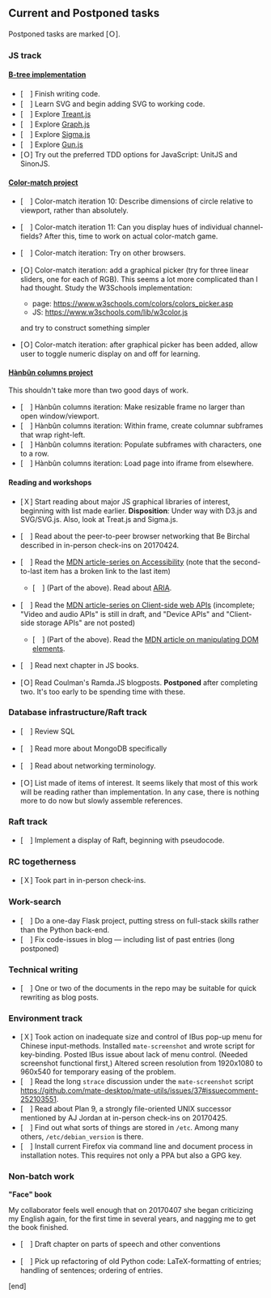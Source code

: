 ## Current and Postponed tasks

Postponed tasks are marked [Ｏ].

### **JS track**

#### **[B-tree implementation](b-trees.md)**

 * [　] Finish writing code.
 * [　] Learn SVG and begin adding SVG to working code.
 * [　] Explore [Treant.js](http://fperucic.github.io/treant-js/)
 * [　] Explore [Graph.js](https://github.com/mhelvens/graph.js)
 * [　] Explore [Sigma.js](http://sigmajs.org/)
 * [　] Explore [Gun.js](http://gun.js.org/#step1)
 * [Ｏ] Try out the preferred TDD options for JavaScript: UnitJS and SinonJS. 

#### **[Color-match project](color-match.md)**

 * [　] Color-match iteration 10: Describe dimensions of circle relative to viewport, rather than absolutely.
 * [　] Color-match iteration 11: Can you display hues of individual channel-fields? After this, time to work on actual color-match game.
 * [　] Color-match iteration: Try on other browsers.

 * [Ｏ] Color-match iteration: add a graphical picker (try for three linear sliders, one for each of RGB). This seems a lot more complicated than I had thought. Study the W3Schools implementation:

   * page: https://www.w3schools.com/colors/colors_picker.asp
   * JS: https://www.w3schools.com/lib/w3color.js
   
   and try to construct something simpler

 * [Ｏ] Color-match iteration: after graphical picker has been added, allow user to toggle numeric display on and off for learning.

#### **[Hànbûn columns project](hanbun-columns.md)**

This shouldn't take more than two good days of work.

 * [　] Hànbûn columns iteration: Make resizable frame no larger than open window/viewport.
 * [　] Hànbûn columns iteration: Within frame, create columnar subframes that wrap right-left.
 * [　] Hànbûn columns iteration: Populate subframes with characters, one to a row.
 * [　] Hànbûn columns iteration: Load page into iframe from elsewhere.

#### Reading and workshops

 * [Ｘ] Start reading about major JS graphical libraries of interest, beginning with list made earlier. **Disposition**: Under way with D3.js and SVG/SVG.js. Also, look at Treat.js and Sigma.js.

 * [　] Read about the peer-to-peer browser networking that Be Birchal described in in-person check-ins on 20170424.

 * [　] Read the [MDN article-series on Accessibility](https://developer.mozilla.org/en-US/docs/Learn/Accessibility) (note that the second-to-last item has a broken link to the last item)

   * [　] (Part of the above). Read about [ARIA](https://developer.mozilla.org/en-US/docs/Learn/Accessibility/WAI-ARIA_basics).

 * [　] Read the [MDN article-series on Client-side web APIs](https://developer.mozilla.org/en-US/docs/Learn/JavaScript/Client-side_web_APIs) (incomplete; "Video and audio APIs" is still in draft, and "Device APIs" and "Client-side storage APIs" are not posted)
 
   * [　] (Part of the above). Read the [MDN article on manipulating DOM elements](https://developer.mozilla.org/en-US/docs/Learn/JavaScript/Client-side_web_APIs/Manipulating_documents).

 
 * [　] Read next chapter in JS books.
 * [Ｏ] Read Coulman's Ramda.JS blogposts. **Postponed** after completing two. It's too early to be spending time with these.

### **Database infrastructure/Raft track**

 * [　] Review SQL
 * [　] Read more about MongoDB specifically
 * [　] Read about networking terminology. 

 * [Ｏ] List made of items of interest. It seems likely that most of this work will be reading rather than implementation. In any  case, there is nothing more to do now but slowly assemble references.

### **Raft track**

 * [　] Implement a display of Raft, beginning with pseudocode.

### **RC togetherness**

 * [Ｘ] Took part in in-person check-ins.

### **Work-search**

 * [　] Do a one-day Flask project, putting stress on full-stack skills rather than the Python back-end.
 * [　] Fix code-issues in blog — including list of past entries (long postponed)

### **Technical writing**

 * [　] One or two of the documents in the repo may be suitable for quick rewriting as blog posts.

### **Environment track**

 * [Ｘ] Took action on inadequate size and control of IBus pop-up menu for Chinese input-methods. Installed `mate-screenshot` and wrote script for key-binding. Posted IBus issue about lack of menu control. (Needed screenshot functional first,) Altered screen resolution from 1920x1080 to 960x540 for temporary easing of the problem.
 * [　] Read the long `strace` discussion under the `mate-screenshot` script https://github.com/mate-desktop/mate-utils/issues/37#issuecomment-252103551.
 * [　] Read about Plan 9, a strongly file-oriented UNIX successor mentioned by AJ Jordan at in-person check-ins on 20170425.
 * [　] Find out what sorts of things are stored in `/etc`. Among many others, `/etc/debian_version` is there.
 * [　] Install current Firefox via command line and document process in installation notes. This requires not only a PPA but also a GPG key.
 
### Non-batch work

**"Face" book**

My collaborator feels well enough that on 20170407 she began criticizing my English again, for the first time in several years, and nagging me to get the book finished.

 * [　] Draft chapter on parts of speech and other conventions

 * [　] Pick up refactoring of old Python code: LaTeX-formatting of entries; handling of sentences; ordering of entries.


[end]
